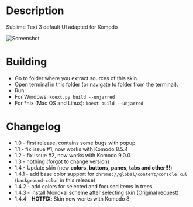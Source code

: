 Description
===================

Sublime Text 3 default UI adapted for Komodo

![Screenshot](komodospacemodo.png)

Building
========
* Go to folder where you extract sources of this skin.
* Open terminal in this folder (or navigate to folder from the terminal).
* Run:
* For Windows: `koext.py build --unjarred`
* For *nix (Mac OS and Linux): `koext build --unjarred`

Changelog
=========
* 1.0 - first release, contains some bugs with popup
* 1.1 - fix issue #1, now works with Komodo 8.5.4
* 1.2 - fix issue #2, now works with Komodo 9.0.0
* 1.3 - nothing (forgot to change version)
* 1.4 - Update skin (new **colors, buttons, panes, tabs and other!!!**)
* 1.4.1 - add base color support for `chrome://global/content/console.xul` (`background-color` in this release)
* 1.4.2 - add colors for selected and focused items in trees
* 1.4.3 - install Monokai scheme after selecting skin ([Original request](http://forum.komodoide.com/t/skins-dont-apply-to-code-editor-only-to-sidebar/1074?u=defman))
* 1.4.4 - **HOTFIX**: Skin now works with Komodo 8